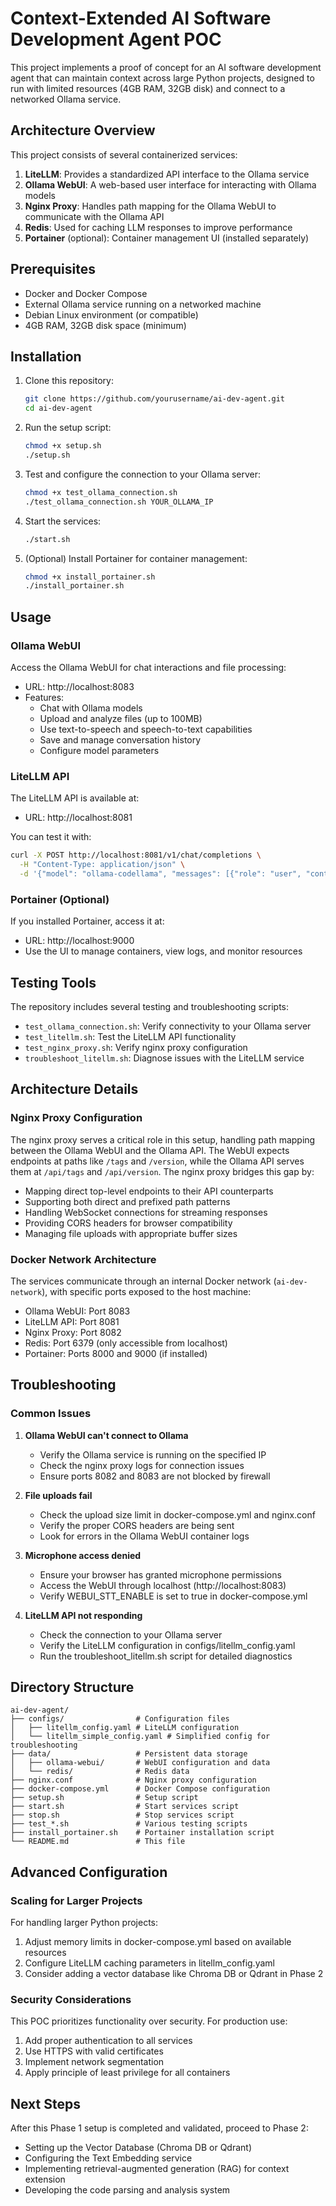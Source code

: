 # Context-Extended AI Software Development Agent POC

This project implements a proof of concept for an AI software development agent that can maintain context across large Python projects, designed to run with limited resources (4GB RAM, 32GB disk) and connect to a networked Ollama service.

## Architecture Overview

This project consists of several containerized services:

1. **LiteLLM**: Provides a standardized API interface to the Ollama service
2. **Ollama WebUI**: A web-based user interface for interacting with Ollama models
3. **Nginx Proxy**: Handles path mapping for the Ollama WebUI to communicate with the Ollama API
4. **Redis**: Used for caching LLM responses to improve performance
5. **Portainer** (optional): Container management UI (installed separately)

## Prerequisites

- Docker and Docker Compose
- External Ollama service running on a networked machine
- Debian Linux environment (or compatible)
- 4GB RAM, 32GB disk space (minimum)

## Installation

1. Clone this repository:
   ```bash
   git clone https://github.com/yourusername/ai-dev-agent.git
   cd ai-dev-agent
   ```

2. Run the setup script:
   ```bash
   chmod +x setup.sh
   ./setup.sh
   ```

3. Test and configure the connection to your Ollama server:
   ```bash
   chmod +x test_ollama_connection.sh
   ./test_ollama_connection.sh YOUR_OLLAMA_IP
   ```

4. Start the services:
   ```bash
   ./start.sh
   ```

5. (Optional) Install Portainer for container management:
   ```bash
   chmod +x install_portainer.sh
   ./install_portainer.sh
   ```

## Usage

### Ollama WebUI

Access the Ollama WebUI for chat interactions and file processing:
- URL: http://localhost:8083
- Features:
  - Chat with Ollama models
  - Upload and analyze files (up to 100MB)
  - Use text-to-speech and speech-to-text capabilities
  - Save and manage conversation history
  - Configure model parameters

### LiteLLM API

The LiteLLM API is available at:
- URL: http://localhost:8081

You can test it with:
```bash
curl -X POST http://localhost:8081/v1/chat/completions \
  -H "Content-Type: application/json" \
  -d '{"model": "ollama-codellama", "messages": [{"role": "user", "content": "Write a hello world in Python"}]}'
```

### Portainer (Optional)

If you installed Portainer, access it at:
- URL: http://localhost:9000
- Use the UI to manage containers, view logs, and monitor resources

## Testing Tools

The repository includes several testing and troubleshooting scripts:

- `test_ollama_connection.sh`: Verify connectivity to your Ollama server
- `test_litellm.sh`: Test the LiteLLM API functionality
- `test_nginx_proxy.sh`: Verify nginx proxy configuration
- `troubleshoot_litellm.sh`: Diagnose issues with the LiteLLM service

## Architecture Details

### Nginx Proxy Configuration

The nginx proxy serves a critical role in this setup, handling path mapping between the Ollama WebUI and the Ollama API. The WebUI expects endpoints at paths like `/tags` and `/version`, while the Ollama API serves them at `/api/tags` and `/api/version`. The nginx proxy bridges this gap by:

- Mapping direct top-level endpoints to their API counterparts
- Supporting both direct and prefixed path patterns
- Handling WebSocket connections for streaming responses
- Providing CORS headers for browser compatibility
- Managing file uploads with appropriate buffer sizes

### Docker Network Architecture

The services communicate through an internal Docker network (`ai-dev-network`), with specific ports exposed to the host machine:
- Ollama WebUI: Port 8083
- LiteLLM API: Port 8081
- Nginx Proxy: Port 8082
- Redis: Port 6379 (only accessible from localhost)
- Portainer: Ports 8000 and 9000 (if installed)

## Troubleshooting

### Common Issues

1. **Ollama WebUI can't connect to Ollama**
   - Verify the Ollama service is running on the specified IP
   - Check the nginx proxy logs for connection issues
   - Ensure ports 8082 and 8083 are not blocked by firewall

2. **File uploads fail**
   - Check the upload size limit in docker-compose.yml and nginx.conf
   - Verify the proper CORS headers are being sent
   - Look for errors in the Ollama WebUI container logs

3. **Microphone access denied**
   - Ensure your browser has granted microphone permissions
   - Access the WebUI through localhost (http://localhost:8083)
   - Verify WEBUI_STT_ENABLE is set to true in docker-compose.yml

4. **LiteLLM API not responding**
   - Check the connection to your Ollama server
   - Verify the LiteLLM configuration in configs/litellm_config.yaml
   - Run the troubleshoot_litellm.sh script for detailed diagnostics

## Directory Structure

```
ai-dev-agent/
├── configs/                # Configuration files
│   ├── litellm_config.yaml # LiteLLM configuration
│   └── litellm_simple_config.yaml # Simplified config for troubleshooting
├── data/                   # Persistent data storage
│   ├── ollama-webui/       # WebUI configuration and data
│   └── redis/              # Redis data
├── nginx.conf              # Nginx proxy configuration
├── docker-compose.yml      # Docker Compose configuration
├── setup.sh                # Setup script
├── start.sh                # Start services script
├── stop.sh                 # Stop services script
├── test_*.sh               # Various testing scripts
├── install_portainer.sh    # Portainer installation script
└── README.md               # This file
```

## Advanced Configuration

### Scaling for Larger Projects

For handling larger Python projects:
1. Adjust memory limits in docker-compose.yml based on available resources
2. Configure LiteLLM caching parameters in litellm_config.yaml
3. Consider adding a vector database like Chroma DB or Qdrant in Phase 2

### Security Considerations

This POC prioritizes functionality over security. For production use:
1. Add proper authentication to all services
2. Use HTTPS with valid certificates
3. Implement network segmentation
4. Apply principle of least privilege for all containers

## Next Steps

After this Phase 1 setup is completed and validated, proceed to Phase 2:
- Setting up the Vector Database (Chroma DB or Qdrant)
- Configuring the Text Embedding service
- Implementing retrieval-augmented generation (RAG) for context extension
- Developing the code parsing and analysis system
